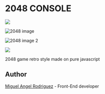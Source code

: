 # 2048 CONSOLE
![](https://img.shields.io/github/license/MiguelRodriguezR/CoronavirusTrackingMapColombia)

![2048 image](https://i.imgur.com/ig3SkoT.png)

![2048 image 2](https://i.imgur.com/glKscau.png)

[![](https://img.shields.io/badge/DEMO-LINK-brightgreen?style=for-the-badge)](https://miguelrodriguezr.github.io/2048-console/)

2048 game retro style made on pure javascript

## Author

[Miguel Angel Rodriguez](http://migu.es) - Front-End developer
